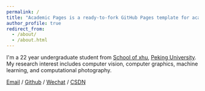 ```yaml
---
permalink: /
title: "Academic Pages is a ready-to-fork GitHub Pages template for academic personal websites"
author_profile: true
redirect_from: 
  - /about/
  - /about.html
---
```


I'm a 22 year undergraduate student from [School of xhu](http://www.xhu.edu.cn/), [Peking University](http://www.xhu.edu.cn/). My research interest includes computer vision, computer graphics, machine learning, and computational photography.

[Email](3345246070@qq.com) / [Github](https://github.com/ljc5665) / [Wechat](../images/wechat.jpg) / [CSDN](https://blog.csdn.net/chenxuyuanli?spm=1011.2480.3001.5343)

